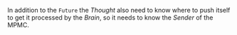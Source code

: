 In addition to the `Future` the *Thought* also need to know where to push itself to get it processed by the *Brain*, so it needs to know the *Sender* of the MPMC.

